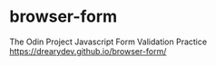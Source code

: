 # browser-form
The Odin Project Javascript Form Validation Practice
https://drearydev.github.io/browser-form/